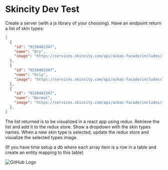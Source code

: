 # Skincity Dev Test

Create a server (with a js library of your choosing). Have an endpoint return a list of skin types: 

```json
[
  {
    "id": "9238482347",
    "name": "Dry",
    "image": "https://services.skincity.com/api/askas-facade/includes/images/general/1512547141D7qEO.jpg"
  },
  {
    "id": "9238482347",
    "name": "Oily",
    "image": "https://services.skincity.com/api/askas-facade/includes/images/general/1512547136QFFLd.jpg"
  },
  {
    "id": "9238482347",
    "name": "Normal",
    "image": "https://services.skincity.com/api/askas-facade/includes/images/general/1512547130yNABP.jpg"
  },
]
``` 

The list returned is to be visualized in a react app using redux. Retrieve the list and add it to the redux store. Show a dropdown with the skin types names. When a new skin type is selected, update the redux store and visualize the selected types image. 

(If you have time setup a db where each array item is a row in a table and create an entity mapping to this table)

![GitHub Logo](https://hudspecialisten.se/content/uploads/2011/10/skincity_logo.jpg)

